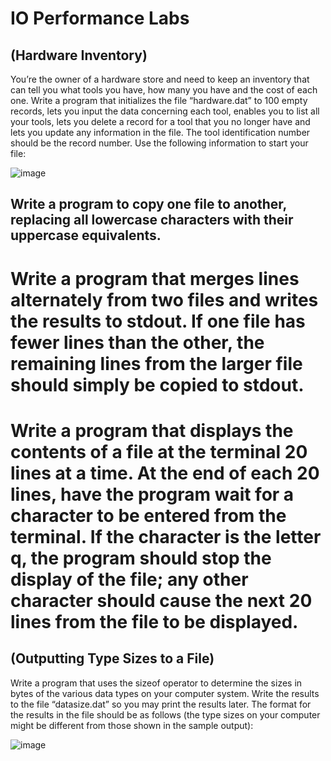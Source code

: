 
# IO Performance Labs

## (Hardware Inventory)
You’re the owner of a hardware store and need to keep an inventory that can tell you what tools you have, how many you have and the cost of each one. Write a program that initializes the file “hardware.dat” to 100 empty records, lets you input the data concerning each tool, enables you to list all your tools, lets you delete a record for a tool that you no longer have and lets you update any information in the file. The tool identification number should be the record number. Use the following information to start your file:

![image](https://user-images.githubusercontent.com/47218880/67967781-39086200-fbd4-11e9-876e-d2ff744a0288.png)


## Write a program to copy one file to another, replacing all lowercase characters with their uppercase equivalents.

# Write a program that merges lines alternately from two files and writes the results to stdout. If one file has fewer lines than the other, the remaining lines from the larger file should simply be copied to stdout.

# Write a program that displays the contents of a file at the terminal 20 lines at a time. At the end of each 20 lines, have the program wait for a character to be entered from the terminal. If the character is the letter q, the program should stop the display of the file; any other character should cause the next 20 lines from the file to be displayed.

## (Outputting Type Sizes to a File)
Write a program that uses the sizeof operator to determine the sizes in bytes of the various data types on your computer system. Write the results to the file “datasize.dat” so you may print the results later. The format for the results in the file should be as follows (the type sizes on your computer might be different from those shown in the sample output):

![image](https://user-images.githubusercontent.com/47218880/67968154-dfecfe00-fbd4-11e9-9f52-5f6ddae29832.png)
